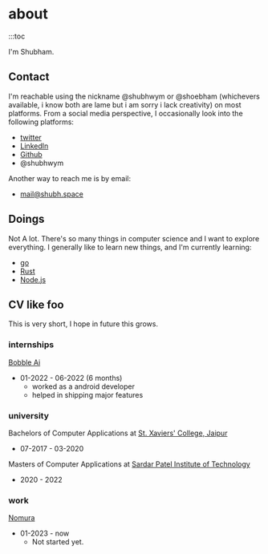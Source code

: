 # about

:::toc

I'm Shubham.

## Contact

I'm reachable using the nickname @shubhwym or @shoebham (whichevers available, i know both are lame but i am sorry i lack creativity) on most platforms. From a social media perspective, I occasionally look into the following platforms:

- <a href="https://twitter.com/shubhwym">twitter</a>
- <a href="https://linkedin.com/in/shoebham">LinkedIn</a>
- <a href="https://www.github.com/shoebham">Github</a>
- @shubhwym

Another way to reach me is by email:

- <a href="mailto:shubh@shubh.space">mail@shubh.space</a>


## Doings

Not A lot.
There's so many things in computer science and I want to explore everything.
I generally like to learn new things, and I'm currently learning:
- <a href="https://www.go.dev">go</a>
- <a href="https://www.rust-lang.org">Rust</a>
- <a href="https.//nodejs.com">Node.js</a>

## CV like foo

This is very short, I hope in future this grows.

### internships

<a href="https://www.bobble.ai">Bobble Ai</a>
  - 01-2022 - 06-2022 (6 months)
    - worked as a android developer
    - helped in shipping major features

### university

Bachelors of Computer Applications at  <a href="https://www.stxaviersjaipur.org/">St. Xaviers' College, Jaipur</a>
  - 07-2017 - 03-2020

Masters of Computer Applications at <a href="https://www.spit.ac.in">Sardar Patel Institute of Technology</a>
  - 2020 - 2022

### work

<a href="https://www.nomura.com/">Nomura</a>
  - 01-2023 - now
    - Not started yet.


